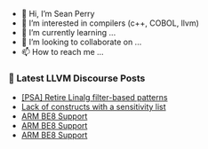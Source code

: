 - 👋 Hi, I’m Sean Perry
- 👀 I’m interested in compilers (c++, COBOL, llvm)
- 🌱 I’m currently learning ...
- 💞️ I’m looking to collaborate on ...
- 📫 How to reach me ...

<!---
s66perry/s66perry is a ✨ special ✨ repository because its `README.md` (this file) appears on your GitHub profile.
You can click the Preview link to take a look at your changes.
--->
### 📕 Latest LLVM Discourse Posts

<!-- DISCOURSE-LLVM:START -->
- [[PSA] Retire Linalg filter-based patterns](https://discourse.llvm.org/t/psa-retire-linalg-filter-based-patterns/63785#post_1)
- [Lack of constructs with a sensitivity list](https://discourse.llvm.org/t/lack-of-constructs-with-a-sensitivity-list/63692#post_9)
- [ARM BE8 Support](https://discourse.llvm.org/t/arm-be8-support/63783#post_7)
- [ARM BE8 Support](https://discourse.llvm.org/t/arm-be8-support/63783#post_6)
- [ARM BE8 Support](https://discourse.llvm.org/t/arm-be8-support/63783#post_5)
<!-- DISCOURSE-LLVM:END -->
